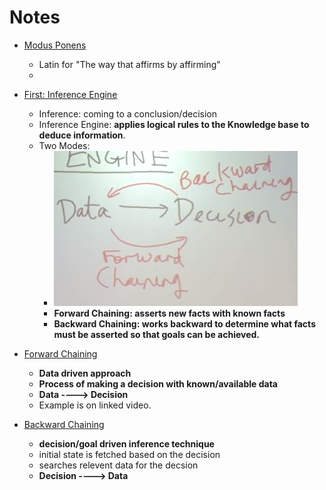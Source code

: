 <!-- TITLE: Forward And Backward Chaining -->
<!-- SUBTITLE: A quick summary of Forward And Backward Chaining -->

# Notes
* [Modus Ponens](https://www.youtube.com/watch?v=NTSZMdGlo4g)
	* Latin for "The way that affirms by affirming"
	* 


* [First: Inference Engine](https://www.youtube.com/watch?v=aVwcNDKXcHU)
	* Inference: coming to a conclusion/decision
	* Inference Engine: **applies logical rules to the Knowledge base to deduce information**.
	* Two Modes: 
		* ![Infengine](/uploads/images/infengine.png "Infengine")
		* **Forward Chaining: asserts new facts with known facts**
		* **Backward Chaining: works backward to determine what facts must be asserted so that goals can be achieved.**
		
* [Forward Chaining](https://www.youtube.com/watch?v=PBTSdx_C9WM)
	* **Data driven approach**
	* **Process of making a decision with known/available data**
	* **Data ----> Decision**
	* Example is on linked video.

* [Backward Chaining](https://www.youtube.com/watch?v=W5O8QAWu-OM)
	* **decision/goal driven inference technique**
	* initial state is fetched based on the decision
	* searches relevent data for the decsion
	* **Decision ----> Data**
